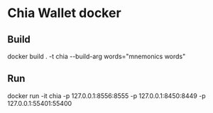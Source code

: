 # Chia Wallet docker

## Build

docker build . -t chia --build-arg words="mnemonics words"

## Run

docker run -it chia -p 127.0.0.1:8556:8555  -p 127.0.0.1:8450:8449 -p 127.0.0.1:55401:55400
